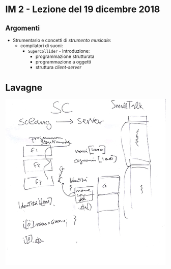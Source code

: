 # IM 2 - Lezione del 19 dicembre 2018

## Argomenti

* Strumentario e concetti di *strumento musicale*:
  * compilatori di suoni:
    * `SuperCollider` - introduzione:
      * programmazione strutturata
      * programmazione a oggetti
      * struttura *client-server*

# Lavagne

![whiteboard 1](./TR_II_IM_2_2018-12-19_16.07.01_1.jpg)
